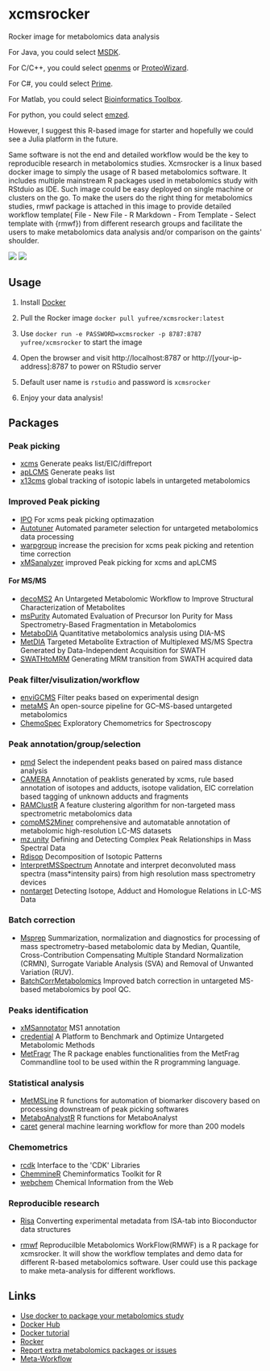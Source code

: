 # xcmsrocker

Rocker image for metabolomics data analysis

For Java, you could select [MSDK](https://msdk.github.io/).

For C/C++, you could select [openms](https://www.openms.de/) or [ProteoWizard](http://proteowizard.sourceforge.net/).

For C#, you could select [Prime](http://prime.psc.riken.jp/).

For Matlab, you could select [Bioinformatics Toolbox](https://www.nature.com/protocolexchange/protocols/4347#).

For python, you could select [emzed](http://emzed.ethz.ch/index.html).

However, I suggest this R-based image for starter and hopefully we could see a Julia platform in the future. 

Same software is not the end and detailed workflow would be the key to reproducible research in metabolomics studies. Xcmsrocker is a linux based docker image to simply the usage of R based metabolomics software. It includes multiple mainstream R packages used in metabolomics study with RStduio as IDE. Such image could be easy deployed on single machine or clusters on the go. To make the users do the right thing for metabolomics studies, rmwf package is attached in this image to provide detailed workflow template( File - New File - R Markdown - From Template - Select template with {rmwf}) from different research groups and facilitate the users to make metabolomics data analysis and/or comparison on the gaints' shoulder.

[![](https://images.microbadger.com/badges/image/yufree/xcmsrocker.svg)](https://microbadger.com/images/yufree/xcmsrocker "Get your own image badge on microbadger.com") [![](https://images.microbadger.com/badges/version/yufree/xcmsrocker.svg)](https://microbadger.com/images/yufree/xcmsrocker "Get your own version badge on microbadger.com")

## Usage

1. Install [Docker](https://www.docker.com/)

2. Pull the Rocker image `docker pull yufree/xcmsrocker:latest`

3. Use `docker run -e PASSWORD=xcmsrocker -p 8787:8787 yufree/xcmsrocker` to start the image

4. Open the browser and visit http://localhost:8787 or http://[your-ip-address]:8787 to power on RStudio server

5. Default user name is `rstudio` and password is `xcmsrocker`

6. Enjoy your data analysis!

## Packages

### Peak picking

- [xcms](https://bioconductor.org/packages/release/bioc/html/xcms.html) Generate peaks list/EIC/diffreport
- [apLCMS](https://sourceforge.net/projects/aplcms/) Generate peaks list
- [x13cms](http://pubs.acs.org/doi/10.1021/ac403384n) global tracking of isotopic labels in untargeted metabolomics

### Improved Peak picking

- [IPO](https://bioconductor.org/packages/release/bioc/html/IPO.html) For xcms peak picking optimazation
- [Autotuner](https://bioconductor.org/packages/devel/bioc/vignettes/Autotuner/inst/doc/Autotuner.html) Automated parameter selection for untargeted metabolomics data processing
- [warpgroup](https://academic.oup.com/bioinformatics/article-lookup/doi/10.1093/bioinformatics/btv564) increase the precision for xcms peak picking and retention time correction
- [xMSanalyzer](https://bmcbioinformatics.biomedcentral.com/articles/10.1186/1471-2105-14-15) improved Peak picking for xcms and apLCMS

#### For MS/MS

- [decoMS2](https://pubs.acs.org/doi/10.1021/ac400751j) An Untargeted Metabolomic Workflow to Improve Structural Characterization of Metabolites
- [msPurity](https://pubs.acs.org/doi/10.1021/acs.analchem.6b04358) Automated Evaluation of Precursor Ion Purity for Mass Spectrometry-Based Fragmentation in Metabolomics
- [MetaboDIA](https://pubs.acs.org/doi/10.1021/acs.analchem.6b05006) Quantitative metabolomics analysis using DIA-MS
- [MetDIA](http://www.metabolomics-shanghai.org/softwaredetail.php?id=40) Targeted Metabolite Extraction of Multiplexed MS/MS Spectra Generated by Data-Independent Acquisition for SWATH
- [SWATHtoMRM](http://www.metabolomics-shanghai.org/softwaredetail.php?id=128) Generating MRM transition from SWATH acquired data

### Peak filter/visulization/workflow

- [enviGCMS](https://cran.r-project.org/web/packages/enviGCMS/index.html) Filter peaks based on experimental design
- [metaMS](https://www.ncbi.nlm.nih.gov/pubmed/24656939)  An open-source pipeline for GC–MS-based untargeted metabolomics
- [ChemoSpec](https://cran.r-project.org/web/packages/ChemoSpec/index.html) Exploratory Chemometrics for Spectroscopy

### Peak annotation/group/selection

- [pmd](https://www.sciencedirect.com/science/article/pii/S0003267018313047) Select the independent peaks based on paired mass distance analysis
- [CAMERA](https://bioconductor.org/packages/release/bioc/html/CAMERA.html) Annotation of peaklists generated by xcms, rule based annotation of isotopes and adducts, isotope validation, EIC correlation based tagging of unknown adducts and fragments
- [RAMClustR](https://pubs.acs.org/doi/abs/10.1021/ac501530d) A feature clustering algorithm for non-targeted mass spectrometric metabolomics data
- [compMS2Miner](https://github.com/WMBEdmands/compMS2Miner) comprehensive and automatable annotation of metabolomic high-resolution LC-MS datasets
- [mz.unity](http://pubs.acs.org/doi/abs/10.1021/acs.analchem.6b01702) Defining and Detecting Complex Peak Relationships in Mass Spectral Data
- [Rdisop](https://bioconductor.org/packages/release/bioc/html/Rdisop.html) Decomposition of Isotopic Patterns
- [InterpretMSSpectrum](https://pubs.acs.org/doi/10.1021/acs.analchem.6b02743) Annotate and interpret deconvoluted mass spectra (mass*intensity pairs) from high resolution mass spectrometry devices
- [nontarget](https://cran.r-project.org/web/packages/nontarget/index.html) Detecting Isotope, Adduct and Homologue Relations in LC-MS Data

### Batch correction

- [Msprep](https://github.com/KechrisLab/MSPrep) Summarization, normalization and diagnostics for processing of mass spectrometry–based metabolomic data by Median, Quantile, Cross-Contribution Compensating Multiple Standard Normalization (CRMN), Surrogate Variable Analysis (SVA) and Removal of Unwanted Variation (RUV). 
- [BatchCorrMetabolomics](https://www.ncbi.nlm.nih.gov/pmc/articles/PMC4796354/) Improved batch correction in untargeted MS-based metabolomics by pool QC.

### Peaks identification

- [xMSannotator](http://pubs.acs.org/doi/abs/10.1021/acs.analchem.6b01214) MS1 annotation 
- [credential](http://pubs.acs.org/doi/abs/10.1021/ac503092d) A Platform to Benchmark and Optimize Untargeted Metabolomic Methods
- [MetFragr](http://ipb-halle.github.io/MetFrag/projects/metfragr/) The R package enables functionalities from the MetFrag Commandline tool to be used within the R programming language.

### Statistical analysis

- [MetMSLine](https://github.com/WMBEdmands/MetMSLine) R functions for automation of biomarker discovery based on processing downstream of peak picking softwares
- [MetaboAnalystR](https://github.com/xia-lab/MetaboAnalystR) R functions for MetaboAnalyst
- [caret](http://topepo.github.io/caret/index.html) general machine learning workflow for more than 200 models

### Chemometrics

- [rcdk](https://cran.r-project.org/web/packages/rcdk/index.html) Interface to the 'CDK' Libraries
- [ChemmineR](https://www.bioconductor.org/packages/devel/bioc/vignettes/ChemmineR/inst/doc/ChemmineR.html) Cheminformatics Toolkit for R 
- [webchem](https://github.com/ropensci/webchem) Chemical Information from the Web 

### Reproducible research

- [Risa](https://bioconductor.org/packages/release/bioc/html/Risa.html) Converting experimental metadata from ISA-tab into Bioconductor data structures

- [rmwf](https://github.com/yufree/rmwf) Reproducilble Metabolomics WorkFlow(RMWF) is a R package for xcmsrocker. It will show the workflow templates and demo data for different R-based metabolomics software. User could use this package to make meta-analysis for different workflows.

## Links

- [Use docker to package your metabolomics study](https://yufree.cn/en/2018/01/17/use-docker-to-package-your-metabolomics-study/)
- [Docker Hub](https://hub.docker.com/r/yufree/xcmsrocker/)
- [Docker tutorial](http://ropenscilabs.github.io/r-docker-tutorial/)
- [Rocker](https://www.rocker-project.org/)
- [Report extra metabolomics packages or issues](https://github.com/yufree/xcmsrocker/issues)
- [Meta-Workflow](https://bookdown.org/yufree/Metabolomics/)
